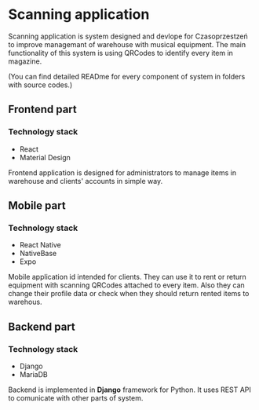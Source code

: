 # Scanning application

Scanning application is system designed and devlope for Czasoprzestzeń to improve managemant of warehouse with musical equipment. The main functionality of this system is using QRCodes to identify every item in magazine.

(You can find detailed READme for every component of system in folders with source codes.)

## Frontend part

### Technology stack
- React 
- Material Design 

Frontend application is designed for administrators to manage items in warehouse and clients' accounts in simple way.

## Mobile part

### Technology stack
- React Native
- NativeBase
- Expo

Mobile application id intended for clients. They can use it to rent or return equipment with scanning QRCodes attached to every item. Also they can change their profile data or check when they should return rented items to warehous.

## Backend part

### Technology stack
- Django
- MariaDB

Backend is implemented in **Django** framework for Python. It uses REST API to comunicate with other parts of system.
